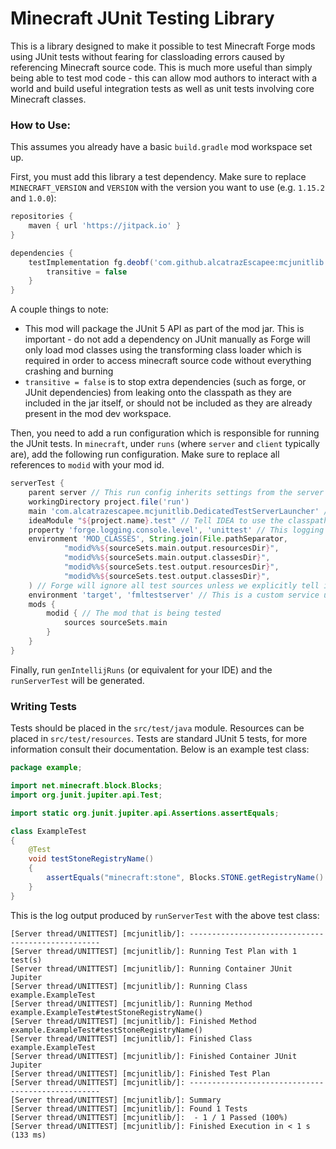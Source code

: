 # Minecraft JUnit Testing Library

This is a library designed to make it possible to test Minecraft Forge mods using JUnit tests without fearing for classloading errors caused by referencing Minecraft source code. This is much more useful than simply being able to test mod code - this can allow mod authors to interact with a world and build useful integration tests as well as unit tests involving core Minecraft classes.

### How to Use:

This assumes you already have a basic `build.gradle` mod workspace set up.

First, you must add this library a test dependency. Make sure to replace `MINECRAFT_VERSION` and `VERSION` with the version you want to use (e.g. `1.15.2` and `1.0.0`):

```groovy
repositories {
    maven { url 'https://jitpack.io' }
}

dependencies {
    testImplementation fg.deobf('com.github.alcatrazEscapee:mcjunitlib:VERSION-MINECRAFT_VERSION') {
        transitive = false
    }
}
```

A couple things to note:

- This mod will package the JUnit 5 API as part of the mod jar. This is important - do not add a dependency on JUnit manually as Forge will only load mod classes using the transforming class loader which is required in order to access minecraft source code without everything crashing and burning
- `transitive = false` is to stop extra dependencies (such as forge, or JUnit dependencies) from leaking onto the classpath as they are included in the jar itself, or should not be included as they are already present in the mod dev workspace.

Then, you need to add a run configuration which is responsible for running the JUnit tests. In `minecraft`, under `runs` (where `server` and `client` typically are), add the following run configuration. Make sure to replace all references to `modid` with your mod id.

```groovy
serverTest {
    parent server // This run config inherits settings from the server config
    workingDirectory project.file('run')
    main 'com.alcatrazescapee.mcjunitlib.DedicatedTestServerLauncher' // The main class which launches a customized server which then runs JUnit tests
    ideaModule "${project.name}.test" // Tell IDEA to use the classpath of the test module
    property 'forge.logging.console.level', 'unittest' // This logging level prevents any other server information messages and leaves only the unit test output
    environment 'MOD_CLASSES', String.join(File.pathSeparator,
            "modid%%${sourceSets.main.output.resourcesDir}",
            "modid%%${sourceSets.main.output.classesDir}",
            "modid%%${sourceSets.test.output.resourcesDir}",
            "modid%%${sourceSets.test.output.classesDir}",
    ) // Forge will ignore all test sources unless we explicitly tell it to include them as mod sources
    environment 'target', 'fmltestserver' // This is a custom service used to launch with ModLauncher's transforming class loader
    mods {
        modid { // The mod that is being tested
            sources sourceSets.main
        }
    }
}
```

Finally, run `genIntellijRuns` (or equivalent for your IDE) and the `runServerTest` will be generated.


### Writing Tests

Tests should be placed in the `src/test/java` module. Resources can be placed in `src/test/resources`. Tests are standard JUnit 5 tests, for more information consult their documentation. Below is an example test class:

```java
package example;

import net.minecraft.block.Blocks;
import org.junit.jupiter.api.Test;

import static org.junit.jupiter.api.Assertions.assertEquals;

class ExampleTest
{
    @Test
    void testStoneRegistryName()
    {
        assertEquals("minecraft:stone", Blocks.STONE.getRegistryName().toString());
    }
}
```

This is the log output produced by `runServerTest` with the above test class:

```
[Server thread/UNITTEST] [mcjunitlib/]: --------------------------------------------------
[Server thread/UNITTEST] [mcjunitlib/]: Running Test Plan with 1 test(s)
[Server thread/UNITTEST] [mcjunitlib/]: Running Container JUnit Jupiter
[Server thread/UNITTEST] [mcjunitlib/]: Running Class example.ExampleTest
[Server thread/UNITTEST] [mcjunitlib/]: Running Method example.ExampleTest#testStoneRegistryName()
[Server thread/UNITTEST] [mcjunitlib/]: Finished Method example.ExampleTest#testStoneRegistryName()
[Server thread/UNITTEST] [mcjunitlib/]: Finished Class example.ExampleTest
[Server thread/UNITTEST] [mcjunitlib/]: Finished Container JUnit Jupiter
[Server thread/UNITTEST] [mcjunitlib/]: Finished Test Plan
[Server thread/UNITTEST] [mcjunitlib/]: --------------------------------------------------
[Server thread/UNITTEST] [mcjunitlib/]: Summary
[Server thread/UNITTEST] [mcjunitlib/]: Found 1 Tests
[Server thread/UNITTEST] [mcjunitlib/]:  - 1 / 1 Passed (100%)
[Server thread/UNITTEST] [mcjunitlib/]: Finished Execution in < 1 s (133 ms)
```
